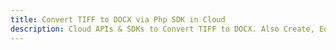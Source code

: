---title: Convert TIFF to DOCX via Php SDK in Clouddescription: Cloud APIs & SDKs to Convert TIFF to DOCX. Also Create, Edit & Render Microsoft Word & OpenOffice documents in the Cloud.---